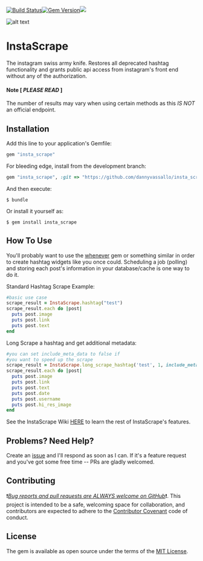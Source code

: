 [![Build Status](https://travis-ci.org/dannyvassallo/insta_scrape.svg?branch=master)](https://travis-ci.org/dannyvassallo/insta_scrape)[![Gem Version](https://badge.fury.io/rb/insta_scrape.svg)](https://badge.fury.io/rb/insta_scrape)![](http://ruby-gem-downloads-badge.herokuapp.com/insta_scrape?type=total&color=brightgreen)

![alt text](https://s3-us-west-2.amazonaws.com/instascrape/instascrapelogo.png "logo")
# InstaScrape

The instagram swiss army knife. Restores all deprecated hashtag functionality and grants public api access from instagram's front end without any of the authorization.

#### Note [ *PLEASE READ* ]

The number of results may vary when using certain methods as this *IS NOT* an official endpoint.

## Installation

Add this line to your application's Gemfile:

```ruby
gem "insta_scrape"
```

For bleeding edge, install from the development branch:

```ruby
gem "insta_scrape", :git => "https://github.com/dannyvassallo/insta_scrape.git", :branch => "develop"
```

And then execute:

    $ bundle

Or install it yourself as:

    $ gem install insta_scrape

## How To Use

You'll probably want to use the [whenever](https://github.com/javan/whenever) gem or something similar in order to create hashtag widgets like you once could. Scheduling a job (polling) and storing each post's information in your database/cache is one way to do it.


Standard Hashtag Scrape Example:
```ruby
#basic use case
scrape_result = InstaScrape.hashtag("test")
scrape_result.each do |post|
  puts post.image
  puts post.link
  puts post.text
end
```

Long Scrape a hashtag and get additional metadata:
```ruby
#you can set include_meta_data to false if
#you want to speed up the scrape
scrape_result = InstaScrape.long_scrape_hashtag('test', 1, include_meta_data: true)
scrape_result.each do |post|
  puts post.image
  puts post.link
  puts post.text
  puts post.date
  puts post.username
  puts post.hi_res_image
end
```

See the InstaScrape Wiki [HERE](https://github.com/dannyvassallo/insta_scrape/wiki/) to learn the rest of InstaScrape's features.

## Problems? Need Help?

Create an [issue](https://github.com/dannyvassallo/insta_scrape/issues) and I'll respond as soon as I can. If it's a feature request and you've got some free time -- PRs are gladly welcomed.

## Contributing

❗️[*Bug reports and pull requests are ALWAYS welcome on GitHub*](https://github.com/dannyvassallo/insta_scrape)❗️. This project is intended to be a safe, welcoming space for collaboration, and contributors are expected to adhere to the [Contributor Covenant](http://contributor-covenant.org) code of conduct.


## License

The gem is available as open source under the terms of the [MIT License](http://opensource.org/licenses/MIT).
